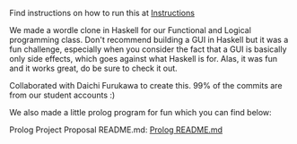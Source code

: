 Find instructions on how to run this at [Instructions](./haskell/FINALPROPOSAL.md)

We made a wordle clone in Haskell for our Functional and Logical programming class. Don't recommend building a GUI in Haskell but it was a fun challenge, especially when you consider the fact that a GUI is basically only side effects, which goes against what Haskell is for. Alas, it was fun and it works great, do be sure to check it out. 

Collaborated with Daichi Furukawa to create this. 99% of the commits are from our student accounts :) 


We also made a little prolog program for fun which you can find below:

Prolog Project Proposal README.md: [Prolog README.md](./prolog/README.md)





